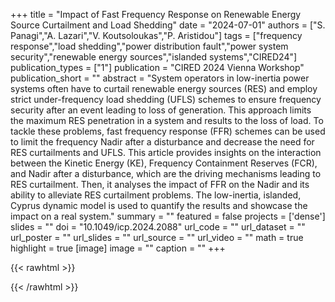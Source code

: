 +++
title = "Impact of Fast Frequency Response on Renewable Energy Source Curtailment and Load Shedding"
date = "2024-07-01"
authors = ["S. Panagi","A. Lazari","V. Koutsoloukas","P. Aristidou"]
tags = ["frequency response","load shedding","power distribution fault","power system security","renewable energy sources","islanded systems","CIRED24"]
publication_types = ["1"]
publication = "CIRED 2024 Vienna Workshop"
publication_short = ""
abstract = "System operators in low-inertia power systems often have to curtail renewable energy sources (RES) and employ strict under-frequency load shedding (UFLS) schemes to ensure frequency security after an event leading to loss of generation. This approach limits the maximum RES penetration in a system and results to the loss of load. To tackle these problems, fast frequency response (FFR) schemes can be used to limit the frequency Nadir after a disturbance and decrease the need for RES curtailments and UFLS. This article provides insights on the interaction between the Kinetic Energy (KE), Frequency Containment Reserves (FCR), and Nadir after a disturbance, which are the driving mechanisms leading to RES curtailment. Then, it analyses the impact of FFR on the Nadir and its ability to alleviate RES curtailment problems. The low-inertia, islanded, Cyprus dynamic model is used to quantify the results and showcase the impact on a real system."
summary = ""
featured = false
projects = ['dense']
slides = ""
doi = "10.1049/icp.2024.2088"
url_code = ""
url_dataset = ""
url_poster = ""
url_slides = ""
url_source = ""
url_video = ""
math = true
highlight = true
[image]
image = ""
caption = ""
+++

{{< rawhtml >}}
<div data-badge-details="right" data-badge-type="medium-donut" data-doi="10.1049/icp.2024.2088" data-hide-no-mentions="true" class="altmetric-embed"></div>
{{< /rawhtml >}}
